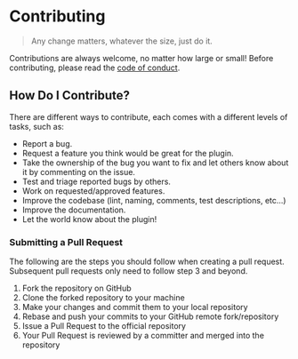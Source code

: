 # Contributing

> Any change matters, whatever the size, just do it.

Contributions are always welcome, no matter how large or small! Before contributing, please read the [code of conduct](./code_of_conduct.md).

## How Do I Contribute?

There are different ways to contribute, each comes with a different levels
of tasks, such as:

- Report a bug.
- Request a feature you think would be great for the plugin.
- Take the ownership of the bug you want to fix and let others know about it by commenting on the issue.
- Test and triage reported bugs by others.
- Work on requested/approved features.
- Improve the codebase (lint, naming, comments, test descriptions, etc...)
- Improve the documentation.
- Let the world know about the plugin!

### Submitting a Pull Request

The following are the steps you should follow when creating a pull request.
Subsequent pull requests only need to follow step 3 and beyond.

1. Fork the repository on GitHub
2. Clone the forked repository to your machine
3. Make your changes and commit them to your local repository
4. Rebase and push your commits to your GitHub remote fork/repository
5. Issue a Pull Request to the official repository
6. Your Pull Request is reviewed by a committer and merged into the repository
